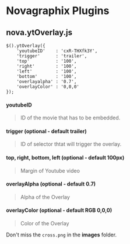 Novagraphix Plugins
=======

## nova.ytOverlay.js

```
$().ytOverlay({
    'youtubeID'    : 'cxR-THXfk3Y',
    'trigger'      : 'trailer',
    'top'          : '100',
    'right'        : '100',
    'left'         : '100',
    'bottom'       : '100',
    'overlayalpha' : '0.7',
    'overlayColor' : '0,0,0'
});
```

#### youtubeID
> ID of the movie that has to be embedded.

#### trigger (optional - default trailer)
> ID of selector thtat will trigger the overlay.

#### top, right, bottom, left (optional - default 100px)
> Margin of Youtube video

#### overlayAlpha (optional - default 0.7)
> Alpha of the Overlay

#### overlayColor (optional - default RGB 0,0,0)
> Color of the Overlay

Don't miss the `cross.png` in the **images** folder.
